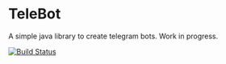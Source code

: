# TeleBot
A simple java library to create telegram bots. Work in progress.

[![Build Status](https://travis-ci.org/EXH3Y/TeleBot.svg?branch=master)](https://travis-ci.org/EXH3Y/TeleBot)
